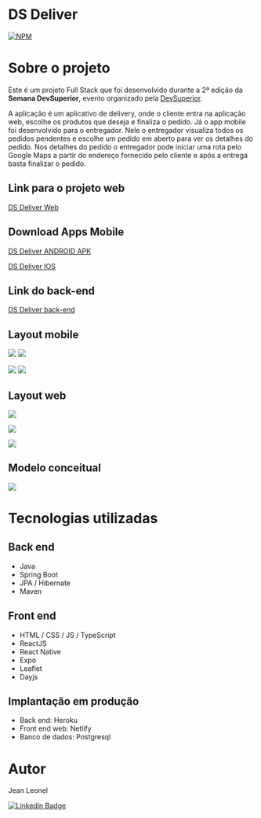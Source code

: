 # DS Deliver

[![NPM](https://img.shields.io/npm/l/react)](https://github.com/jcleonel/dsdeliver-sds2/blob/master/LICENSE) 

# Sobre o projeto

Este é um projeto Full Stack que foi desenvolvido durante a 2ª edição da **Semana DevSuperior**, evento organizado pela [DevSuperior](https://devsuperior.com "Site da DevSuperior").

A aplicação é um aplicativo de delivery, onde o cliente entra na aplicação web, escolhe os produtos que deseja e finaliza o pedido. Já o app mobile foi desenvolvido para o entregador. Nele o entregador visualiza todos os pedidos pendentes e escolhe um pedido em aberto para ver os detalhes do pedido. Nos detalhes do pedido o entregador pode iniciar uma rota pelo Google Maps a partir do endereço fornecido pelo cliente e após a entrega basta finalizar o pedido. 



## Link para o projeto web

[DS Deliver Web](https://sds2-jcl.netlify.app/)

## Download Apps Mobile

[DS Deliver ANDROID APK](https://drive.google.com/uc?id=14qR8rCKJTsKOZ5VcohMlz6E4R_xcPMvF&export=download)

[DS Deliver IOS](https://drive.google.com/uc?id=18Ll5kwKkDPJ90TnBVDTzYN9iGYDcb5IN&export=download)



## Link do back-end

[DS Deliver back-end](https://sds2-jcl.herokuapp.com/)



## Layout mobile

![](https://github.com/jcleonel/dsdeliver-sds2/blob/master/assets/imgs/AppMob1.jpeg) ![](https://github.com/jcleonel/dsdeliver-sds2/blob/master/assets/imgs/AppMob2.jpeg) 



![](https://github.com/jcleonel/dsdeliver-sds2/blob/master/assets/imgs/AppMob3.jpeg) ![](https://github.com/jcleonel/dsdeliver-sds2/blob/master/assets/imgs/AppMob4.jpeg) 



## Layout web

![](https://github.com/jcleonel/dsdeliver-sds2/blob/master/assets/imgs/AppWeb1.jpg) 

![](https://github.com/jcleonel/dsdeliver-sds2/blob/master/assets/imgs/AppWeb2.jpg) 

![](https://github.com/jcleonel/dsdeliver-sds2/blob/master/assets/imgs/AppWeb3.jpg) 



## Modelo conceitual

![](https://github.com/jcleonel/dsdeliver-sds2/blob/master/assets/imgs/modelo-conceitual.png) 



# Tecnologias utilizadas

## Back end
- Java
- Spring Boot
- JPA / Hibernate
- Maven
## Front end
- HTML / CSS / JS / TypeScript
- ReactJS
- React Native
- Expo
- Leaflet
- Dayjs
## Implantação em produção
- Back end: Heroku
- Front end web: Netlify
- Banco de dados: Postgresql

# Autor

Jean Leonel

[![Linkedin Badge](https://img.shields.io/badge/-LinkedIn-blue?style=flat-square&logo=Linkedin&logoColor=white&link=https://www.linkedin.com/in/jean-carlos-leonel-da-costa-576b34180/)](https://www.linkedin.com/in/jean-carlos-leonel-da-costa-576b34180/)

